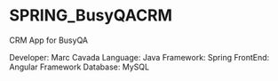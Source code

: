 # SPRING_BusyQACRM
CRM App for BusyQA

Developer: Marc Cavada
Language: Java
Framework: Spring
FrontEnd: Angular Framework
Database: MySQL




